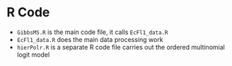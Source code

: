 # R Code

- `GibbsMS.R` is the main code file, it calls `EcFl1_data.R`
- `EcFl1_data.R` does the main data processing work
- `hierPolr.R` is a separate R code file carries out the ordered multinomial logit model
